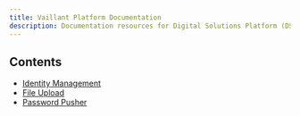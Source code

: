 ```yaml
---
title: Vaillant Platform Documentation
description: Documentation resources for Digital Solutions Platform (DSP) of the Vaillant Group
---
```


## Contents

* [Identity Management](idm/index.html)
* [File Upload](fileupload/index.html)
* [Password Pusher](pwpush/index.html)
